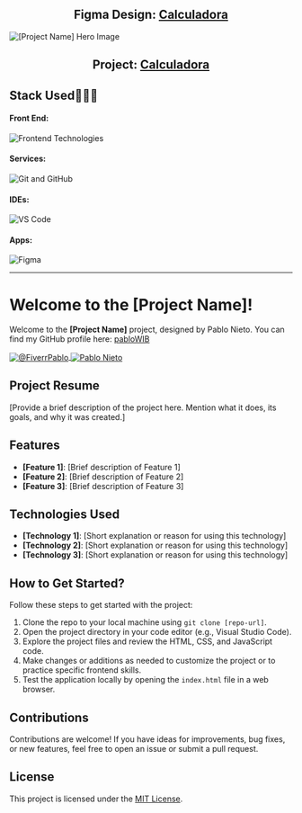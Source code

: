 <h2 align="center">Figma Design: <a href="https://www.figma.com/design/MIbDzhmo2LpaXbFgH7RlDj/iOS-16-Calculator-App-Ui-Design-(Community)?node-id=0-1&p=f&t=lHyp1U9sd6SKW6FV-0">Calculadora</a></h2>

<img src="img/hero.jpg" alt="[Project Name] Hero Image">

<h2 align="center">Project: <a href="https://calculadora-steel-six.vercel.app">Calculadora</a></h2>

<h2>Stack Used👨🏻‍💻</h2>

<h4>Front End:</h4>
<img src="https://skillicons.dev/icons?i=html,css,sass,js,jquery" alt="Frontend Technologies">

<h4>Services:</h4>
<img src="https://skillicons.dev/icons?i=git,github" alt="Git and GitHub">

<h4>IDEs:</h4>
<img src="https://skillicons.dev/icons?i=vscode" alt="VS Code">

<h4>Apps:</h4>
<img src="https://skillicons.dev/icons?i=figma" alt="Figma">

<hr>

<h1>Welcome to the [Project Name]!</h1>

<p>Welcome to the <strong>[Project Name]</strong> project, designed by Pablo Nieto. You can find my GitHub profile here: <a href="https://github.com/pabloWIB" target="_blank">pabloWIB</a></p>

<a href="https://www.fiverr.com/pablonietop" target="_blank">
  <img align="center" src="https://img.shields.io/badge/fiverr-1DBF73?style=for-the-badge&logo=fiverr&logoColor=white" alt="@FiverrPablo" />
</a>

<a href="https://www.linkedin.com/in/pablo-nieto-perez-39a530292/" target="_blank">
  <img align="center" src="https://img.shields.io/badge/LinkedIn-0077B5?style=for-the-badge&logo=linkedin&logoColor=white" alt="Pablo Nieto" />
</a>

<h2>Project Resume</h2>

<p>[Provide a brief description of the project here. Mention what it does, its goals, and why it was created.]</p>

<h2>Features</h2>

<ul>
    <li><strong>[Feature 1]</strong>: [Brief description of Feature 1]</li>
    <li><strong>[Feature 2]</strong>: [Brief description of Feature 2]</li>
    <li><strong>[Feature 3]</strong>: [Brief description of Feature 3]</li>
</ul>

<h2>Technologies Used</h2>

<ul>
    <li><strong>[Technology 1]</strong>: [Short explanation or reason for using this technology]</li>
    <li><strong>[Technology 2]</strong>: [Short explanation or reason for using this technology]</li>
    <li><strong>[Technology 3]</strong>: [Short explanation or reason for using this technology]</li>
</ul>

<h2>How to Get Started?</h2>

<p>Follow these steps to get started with the project:</p>

<ol>
    <li>Clone the repo to your local machine using <code>git clone [repo-url]</code>.</li>
    <li>Open the project directory in your code editor (e.g., Visual Studio Code).</li>
    <li>Explore the project files and review the HTML, CSS, and JavaScript code.</li>
    <li>Make changes or additions as needed to customize the project or to practice specific frontend skills.</li>
    <li>Test the application locally by opening the <code>index.html</code> file in a web browser.</li>
</ol>

<h2>Contributions</h2>

<p>Contributions are welcome! If you have ideas for improvements, bug fixes, or new features, feel free to open an issue or submit a pull request.</p>

<h2>License</h2>

<p>This project is licensed under the <a href="LICENSE">MIT License</a>.</p>
